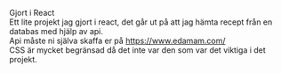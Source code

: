 Gjort i React<br>
Ett lite projekt jag gjort i react, det går ut på att jag hämta recept från en databas med hjälp av api.<br>
Api måste ni själva skaffa er på https://www.edamam.com/<br>
CSS är mycket begränsad då det inte var den som var det viktiga i det projekt.<br>

